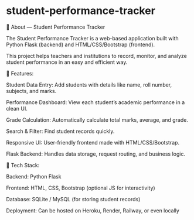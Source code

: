 # student-performance-tracker
📌 About — Student Performance Tracker

The Student Performance Tracker is a web-based application built with Python Flask (backend) and HTML/CSS/Bootstrap (frontend).

This project helps teachers and institutions to record, monitor, and analyze student performance in an easy and efficient way.

🔹 Features:

Student Data Entry: Add students with details like name, roll number, subjects, and marks.

Performance Dashboard: View each student’s academic performance in a clean UI.

Grade Calculation: Automatically calculate total marks, average, and grade.

Search & Filter: Find student records quickly.

Responsive UI: User-friendly frontend made with HTML/CSS/Bootstrap.

Flask Backend: Handles data storage, request routing, and business logic.

🔹 Tech Stack:

Backend: Python Flask

Frontend: HTML, CSS, Bootstrap (optional JS for interactivity)

Database: SQLite / MySQL (for storing student records)

Deployment: Can be hosted on Heroku, Render, Railway, or even locally
